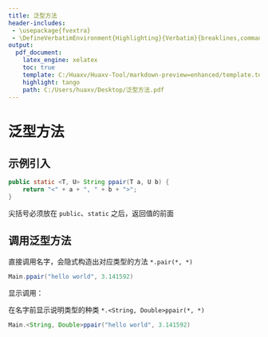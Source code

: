 ```yaml
---
title: 泛型方法
header-includes:
 - \usepackage{fvextra}
 - \DefineVerbatimEnvironment{Highlighting}{Verbatim}{breaklines,commandchars=\\\{\}}
output:
  pdf_document:
    latex_engine: xelatex
    toc: true
    template: C:/Huaxv/Huaxv-Tool/markdown-preview=enhanced/template.tex
    highlight: tango
    path: C:/Users/huaxv/Desktop/泛型方法.pdf
---
```


# 泛型方法

## 示例引入

```java
public static <T, U> String ppair(T a, U b) {
    return "<" + a + ", " + b + ">";
}
```

尖括号必须放在 `public`、`static` 之后，返回值的前面

## 调用泛型方法

直接调用名字，会隐式构造出对应类型的方法 `*.pair(*, *)`

```java
Main.ppair("hello world", 3.141592)
```

显示调用：

在名字前显示说明类型的种类 `*.<String, Double>ppair(*, *)`

```java
Main.<String, Double>ppair("hello world", 3.141592)
```
